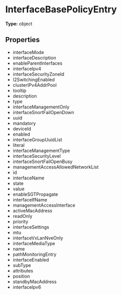 # InterfaceBasePolicyEntry


**Type:** object

## Properties
* interfaceMode
* interfaceDescription
* enableParentInterfaces
* interfaceIpv4
* interfaceSecurityZoneId
* l2SwitchingEnabled
* clusterIPv4AddrPool
* tooltip
* description
* type
* interfaceManagementOnly
* interfaceSnortFailOpenDown
* uuid
* mandatory
* deviceId
* enabled
* interfaceGroupUuidList
* literal
* interfaceManagementType
* interfaceSecurityLevel
* interfaceSnortFailOpenBusy
* managementAccessAllowedNetworkList
* id
* interfaceName
* state
* value
* enableSGTPropagate
* interfaceIfName
* managementAccessInterface
* activeMacAddress
* readOnly
* priority
* interfaceSettings
* mtu
* interfaceVxLanNveOnly
* interfaceMediaType
* name
* pathMonitoringEntry
* interfaceEnabled
* subType
* attributes
* position
* standbyMacAddress
* interfaceIpv6
